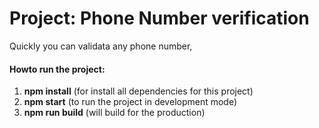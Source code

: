 # Project: Phone Number verification

Quickly you can validata any phone number,

#### Howto run the project:

1.  **npm install** (for install all dependencies for this project)
2.  **npm start** (to run the project in development mode)
3.  **npm run build** (will build for the production)

